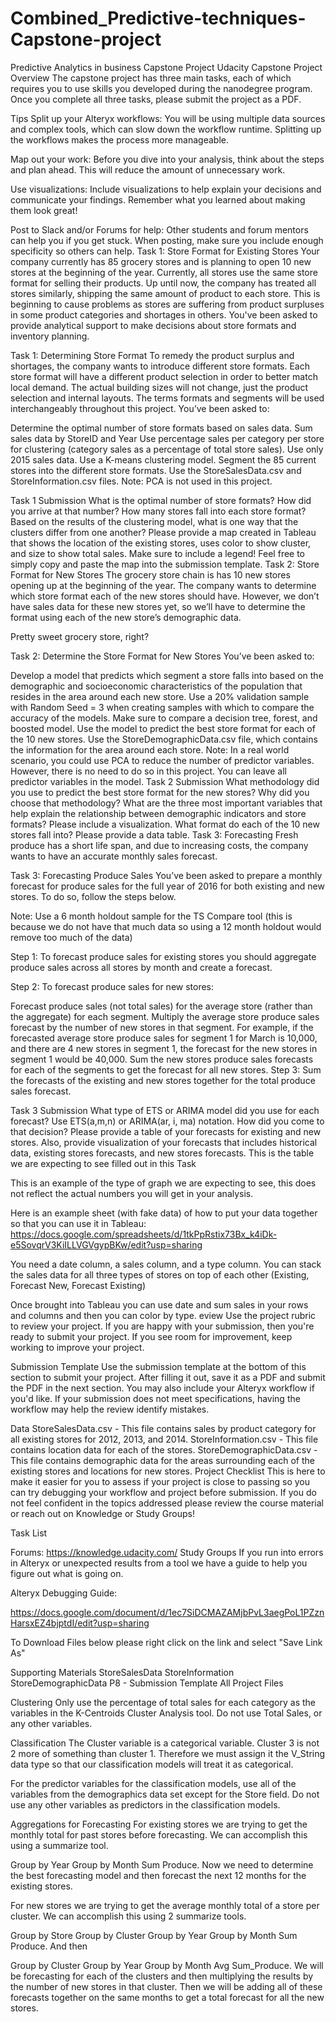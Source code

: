 # Combined_Predictive-techniques-Capstone-project
Predictive Analytics in business Capstone Project Udacity
Capstone Project Overview
The capstone project has three main tasks, each of which requires you to use skills you developed during the nanodegree program. Once you complete all three tasks, please submit the project as a PDF.

Tips
Split up your Alteryx workflows: You will be using multiple data sources and complex tools, which can slow down the workflow runtime. Splitting up the workflows makes the process more manageable.

Map out your work: Before you dive into your analysis, think about the steps and plan ahead. This will reduce the amount of unnecessary work.

Use visualizations: Include visualizations to help explain your decisions and communicate your findings. Remember what you learned about making them look great!

Post to Slack and/or Forums for help: Other students and forum mentors can help you if you get stuck. When posting, make sure you include enough specificity so others can help.
Task 1: Store Format for Existing Stores
Your company currently has 85 grocery stores and is planning to open 10 new stores at the beginning of the year. Currently, all stores use the same store format for selling their products. Up until now, the company has treated all stores similarly, shipping the same amount of product to each store. This is beginning to cause problems as stores are suffering from product surpluses in some product categories and shortages in others. You've been asked to provide analytical support to make decisions about store formats and inventory planning.


Task 1: Determining Store Format
To remedy the product surplus and shortages, the company wants to introduce different store formats. Each store format will have a different product selection in order to better match local demand. The actual building sizes will not change, just the product selection and internal layouts. The terms formats and segments will be used interchangeably throughout this project. You’ve been asked to:

Determine the optimal number of store formats based on sales data.
Sum sales data by StoreID and Year
Use percentage sales per category per store for clustering (category sales as a percentage of total store sales).
Use only 2015 sales data.
Use a K-means clustering model.
Segment the 85 current stores into the different store formats.
Use the StoreSalesData.csv and StoreInformation.csv files.
Note:
PCA is not used in this project.

Task 1 Submission
What is the optimal number of store formats? How did you arrive at that number?
How many stores fall into each store format?
Based on the results of the clustering model, what is one way that the clusters differ from one another?
Please provide a map created in Tableau that shows the location of the existing stores, uses color to show cluster, and size to show total sales. Make sure to include a legend! Feel free to simply copy and paste the map into the submission template.
Task 2: Store Format for New Stores
The grocery store chain is has 10 new stores opening up at the beginning of the year. The company wants to determine which store format each of the new stores should have. However, we don’t have sales data for these new stores yet, so we’ll have to determine the format using each of the new store’s demographic data.


Pretty sweet grocery store, right?

Task 2: Determine the Store Format for New Stores
You’ve been asked to:

Develop a model that predicts which segment a store falls into based on the demographic and socioeconomic characteristics of the population that resides in the area around each new store.
Use a 20% validation sample with Random Seed = 3 when creating samples with which to compare the accuracy of the models. Make sure to compare a decision tree, forest, and boosted model.
Use the model to predict the best store format for each of the 10 new stores.
Use the StoreDemographicData.csv file, which contains the information for the area around each store.
Note: In a real world scenario, you could use PCA to reduce the number of predictor variables. However, there is no need to do so in this project. You can leave all predictor variables in the model.
Task 2 Submission
What methodology did you use to predict the best store format for the new stores? Why did you choose that methodology?
What are the three most important variables that help explain the relationship between demographic indicators and store formats? Please include a visualization.
What format do each of the 10 new stores fall into? Please provide a data table.
Task 3: Forecasting
Fresh produce has a short life span, and due to increasing costs, the company wants to have an accurate monthly sales forecast.


Task 3: Forecasting Produce Sales
You’ve been asked to prepare a monthly forecast for produce sales for the full year of 2016 for both existing and new stores. To do so, follow the steps below.

Note: Use a 6 month holdout sample for the TS Compare tool (this is because we do not have that much data so using a 12 month holdout would remove too much of the data)

Step 1: To forecast produce sales for existing stores you should aggregate produce sales across all stores by month and create a forecast.

Step 2: To forecast produce sales for new stores:

Forecast produce sales (not total sales) for the average store (rather than the aggregate) for each segment.
Multiply the average store produce sales forecast by the number of new stores in that segment.
For example, if the forecasted average store produce sales for segment 1 for March is 10,000, and there are 4 new stores in segment 1, the forecast for the new stores in segment 1 would be 40,000.
Sum the new stores produce sales forecasts for each of the segments to get the forecast for all new stores.
Step 3: Sum the forecasts of the existing and new stores together for the total produce sales forecast.

Task 3 Submission
What type of ETS or ARIMA model did you use for each forecast? Use ETS(a,m,n) or ARIMA(ar, i, ma) notation. How did you come to that decision?
Please provide a table of your forecasts for existing and new stores. Also, provide visualization of your forecasts that includes historical data, existing stores forecasts, and new stores forecasts.
This is the table we are expecting to see filled out in this Task


This is an example of the type of graph we are expecting to see, this does not reflect the actual numbers you will get in your analysis.


Here is an example sheet (with fake data) of how to put your data together so that you can use it in Tableau: https://docs.google.com/spreadsheets/d/1tkPpRstix73Bx_k4iDk-e5SovqrV3KiILLVGVgypBKw/edit?usp=sharing

You need a date column, a sales column, and a type column. You can stack the sales data for all three types of stores on top of each other (Existing, Forecast New, Forecast Existing)

Once brought into Tableau you can use date and sum sales in your rows and columns and then you can color by type.
eview
Use the project rubric to review your project. If you are happy with your submission, then you're ready to submit your project. If you see room for improvement, keep working to improve your project.

Submission Template
Use the submission template at the bottom of this section to submit your project. After filling it out, save it as a PDF and submit the PDF in the next section. You may also include your Alteryx workflow if you'd like. If your submission does not meet specifications, having the workflow may help the review identify mistakes.

Data
StoreSalesData.csv - This file contains sales by product category for all existing stores for 2012, 2013, and 2014.
StoreInformation.csv - This file contains location data for each of the stores.
StoreDemographicData.csv - This file contains demographic data for the areas surrounding each of the existing stores and locations for new stores.
Project Checklist
This is here to make it easier for you to assess if your project is close to passing so you can try debugging your workflow and project before submission. If you do not feel confident in the topics addressed please review the course material or reach out on Knowledge or Study Groups!

Task List








Forums: https://knowledge.udacity.com/
Study Groups
If you run into errors in Alteryx or unexpected results from a tool we have a guide to help you figure out what is going on.

Alteryx Debugging Guide:

https://docs.google.com/document/d/1ec7SiDCMAZAMjbPvL3aegPoL1PZznHarsxEZ4bjptdI/edit?usp=sharing

To Download Files below please right click on the link and select "Save Link As"

Supporting Materials
 StoreSalesData
 StoreInformation
 StoreDemographicData
 P8 - Submission Template
 All Project Files
 
 Clustering
Only use the percentage of total sales for each category as the variables in the K-Centroids Cluster Analysis tool. Do not use Total Sales, or any other variables.

Classification
The Cluster variable is a categorical variable. Cluster 3 is not 2 more of something than cluster 1. Therefore we must assign it the V_String data type so that our classification models will treat it as categorical.

For the predictor variables for the classification models, use all of the variables from the demographics data set except for the Store field. Do not use any other variables as predictors in the classification models.

Aggregations for Forecasting
For existing stores we are trying to get the monthly total for past stores before forecasting. We can accomplish this using a summarize tool.

Group by Year
Group by Month
Sum Produce.
Now we need to determine the best forecasting model and then forecast the next 12 months for the existing stores.

For new stores we are trying to get the average monthly total of a store per cluster. We can accomplish this using 2 summarize tools.

Group by Store
Group by Cluster
Group by Year
Group by Month
Sum Produce.
And then

Group by Cluster
Group by Year
Group by Month
Avg Sum_Produce.
We will be forecasting for each of the clusters and then multiplying the results by the number of new stores in that cluster. Then we will be adding all of these forecasts together on the same months to get a total forecast for all the new stores.
